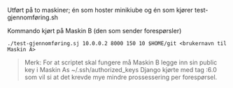 Utført på to maskiner; én som hoster minikiube og én som kjører test-gjennomføring.sh

Kommando kjørt på Maskin B (den som sender forespørsler)
```
./test-gjennomføring.sj 10.0.0.2 8000 150 10 $HOME/git <brukernavn til Maskin A>
```

> Merk: For at scriptet skal fungere må Maskin B legge inn sin public key i Maskin As ~/.ssh/authorized_keys
> Django kjørte med tag :6.0 som vil si at det krevde mye mindre prossessering per forespørsel.